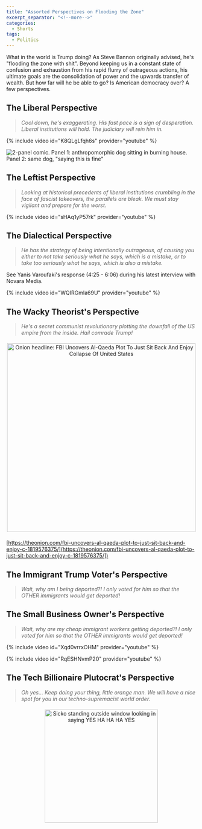 ```yaml
---
title: "Assorted Perspectives on Flooding the Zone"
excerpt_separator: "<!--more-->"
categories:
  - Shorts
tags:
  - Politics
---
```


What in the world is Trump doing? As Steve Bannon originally advised, he's "flooding the zone with shit". Beyond keeping us in a constant state of confusion and exhaustion from his rapid flurry of outrageous actions, his ultimate goals are the consolidation of power and the upwards transfer of wealth. But how far will he be able to go? Is American democracy over? A few perspectives.

## The Liberal Perspective

> *Cool down, he's exaggerating. His fast pace is a sign of desperation. Liberal institutions will hold. The judiciary will rein him in.*

{% include video id="K8QLgLfqh6s" provider="youtube" %}

![2-panel comic. Panel 1: anthropomorphic dog sitting in burning house. Panel 2: same dog, "saying this is fine"](https://media.npr.org/assets/img/2023/01/14/this-is-fine_custom-b7c50c845a78f5d7716475a92016d52655ba3115.jpg)

## The Leftist Perspective

> *Looking at historical precedents of liberal institutions crumbling in the face of fascist takeovers, the parallels are bleak. We must stay vigilant and prepare for the worst.*

{% include video id="sHAq1yP57rk" provider="youtube" %}

## The Dialectical Perspective

> *He has the strategy of being intentionally outrageous, of causing you either to not take seriously what he says, which is a mistake, or to take too seriously what he says, which is also a mistake.*

See Yanis Varoufaki's response (4:25 - 6:06) during his latest interview with Novara Media.

{% include video id="WQIRGmIa69U" provider="youtube" %}

## The Wacky Theorist's Perspective

> *He's a secret communist revolutionary plotting the downfall of the US empire from the inside. Hail comrade Trump!*

<figure style="display: flex; flex-direction: column; align-items: center; text-align: center; margin: 20px auto;">
    <img src="{{ site.url }}{{ site.baseurl }}/assets/images/onion-qaeda-plot.png" alt="Onion headline: FBI Uncovers Al-Qaeda Plot To Just Sit Back And Enjoy Collapse Of United States" style="width: 500px;">
</figure>

[https://theonion.com/fbi-uncovers-al-qaeda-plot-to-just-sit-back-and-enjoy-c-1819576375/](https://theonion.com/fbi-uncovers-al-qaeda-plot-to-just-sit-back-and-enjoy-c-1819576375/])

## The Immigrant Trump Voter's Perspective

> *Wait, why am I being deported?! I only voted for him so that the OTHER immigrants would get deported!*

## The Small Business Owner's Perspective

> *Wait, why are my cheap immigrant workers getting deported?! I only voted for him so that the OTHER immigrants would get deported!*

{% include video id="Xqd0vrrxOHM" provider="youtube" %}

{% include video id="RqESHNvmP20" provider="youtube" %}

## The Tech Billionaire Plutocrat's Perspective

> *Oh yes... Keep doing your thing, little orange man. We will have a nice spot for you in our techno-supremacist world order.*

<figure style="display: flex; flex-direction: column; align-items: center; text-align: center; margin: 20px auto;">
<img alt="Sicko standing outside window looking in saying YES HA HA HA YES" src="https://external-content.duckduckgo.com/iu/?u=https%3A%2F%2Fi.kym-cdn.com%2Fphotos%2Fimages%2Foriginal%2F002%2F265%2F962%2F2b6&f=1&nofb=1&ipt=c2b77d6bd866be18cae148681ac75d834d87440619a76812abf5cf9dfd3dac35&ipo=images" style="width: 300px;">
</figure>
